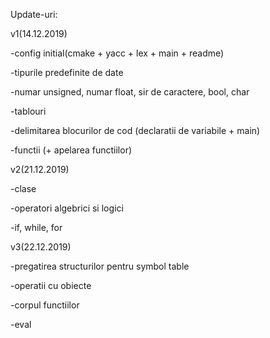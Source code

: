 Update-uri:

v1(14.12.2019)

-config initial(cmake + yacc + lex + main + readme)

-tipurile predefinite de date

-numar unsigned, numar float, sir de caractere, bool, char

-tablouri

-delimitarea blocurilor de cod (declaratii de variabile + main)

-functii (+ apelarea functiilor)

v2(21.12.2019)

-clase

-operatori algebrici si logici

-if, while, for

v3(22.12.2019)

-pregatirea structurilor pentru symbol table

-operatii cu obiecte

-corpul functiilor

-eval